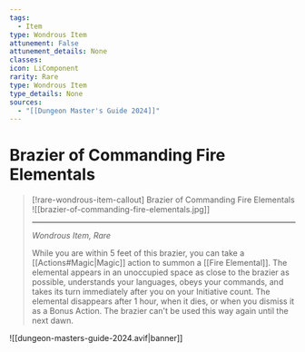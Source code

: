 ```yaml
---
tags:
  - Item
type: Wondrous Item
attunement: False
attunement_details: None
classes:
icon: LiComponent
rarity: Rare
type: Wondrous Item
type_details: None
sources: 
  - "[[Dungeon Master's Guide 2024]]"
---
```

# Brazier of Commanding Fire Elementals
>[!rare-wondrous-item-callout] Brazier of Commanding Fire Elementals
>![[brazier-of-commanding-fire-elementals.jpg]]
>
>- - -
>_Wondrous Item, Rare_
>
>While you are within 5 feet of this brazier, you can take a [[Actions#Magic\|Magic]] action to summon a [[Fire Elemental]]. The elemental appears in an unoccupied space as close to the brazier as possible, understands your languages, obeys your commands, and takes its turn immediately after you on your Initiative count. The elemental disappears after 1 hour, when it dies, or when you dismiss it as a Bonus Action. The brazier can't be used this way again until the next dawn.
>


![[dungeon-masters-guide-2024.avif|banner]]